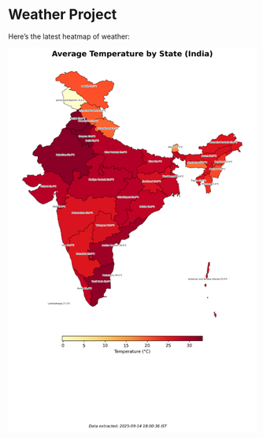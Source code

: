 # Weather Project

Here’s the latest heatmap of weather:

![India Heatmap](docs/assets/india_heatmap.png?v=C6B56E)
